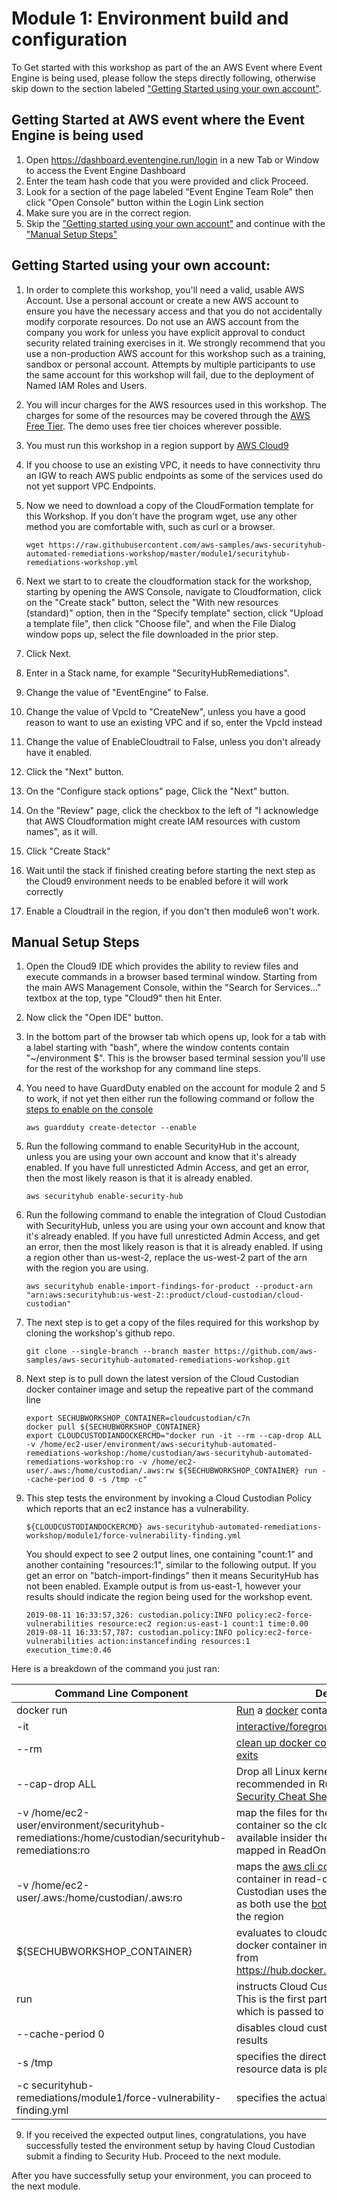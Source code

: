 # Module 1: Environment build and configuration

To Get started with this workshop as part of the an AWS Event where Event Engine is being used, please follow the steps directly following, otherwise skip down to the section labeled ["Getting Started using your own account"](#getting-started-using-your-own-account).

## Getting Started at AWS event where the Event Engine is being used

1.  Open https://dashboard.eventengine.run/login in a new Tab or Window to access the Event Engine Dashboard
2.  Enter the team hash code that you were provided and click Proceed.
3.  Look for a section of the page labeled "Event Engine Team Role" then click "Open Console" button within the Login Link section
4.  Make sure you are in the correct region.
5.  Skip the ["Getting started using your own account"](#getting-started-using-your-own-account) and continue with the ["Manual Setup Steps"](#manual-setup-steps)

## Getting Started using your own account:
1.  In order to complete this workshop, you'll need a valid, usable AWS Account. Use a personal account or create a new AWS account to ensure you have the necessary access and that you do not accidentally modify corporate resources. Do not use an AWS account from the company you work for unless you have explicit approval to conduct security related training exercises in it. We strongly recommend that you use a non-production AWS account for this workshop such as a training, sandbox or personal account. Attempts by multiple participants to use the same account for this workshop will fail, due to the deployment of Named IAM Roles and Users.
2.  You will incur charges for the AWS resources used in this workshop.  The charges for some of the resources may be covered through the [AWS Free Tier](https://aws.amazon.com/free/). The demo uses free tier choices wherever possible.
3.  You must run this workshop in a region support by [AWS Cloud9](https://docs.aws.amazon.com/general/latest/gr/cloud9.html#cloud9_region)
4.  If you choose to use an existing VPC, it needs to have connectivity thru an IGW to reach AWS public endpoints as some of the services used do not yet support VPC Endpoints.
5.  Now we need to download a copy of the CloudFormation template for this Workshop.  If you don't have the program wget, use any other method you are comfortable with, such as curl or a browser.

        wget https://raw.githubusercontent.com/aws-samples/aws-securityhub-automated-remediations-workshop/master/module1/securityhub-remediations-workshop.yml

6. Next we start to to create the cloudformation stack for the workshop, starting by opening the AWS Console, navigate to Cloudformation, click on the "Create stack" button, select the "With new resources (standard)" option, then in the "Specify template" section, click "Upload a template file", then click "Choose file", and when the File Dialog window pops up, select the file downloaded in the prior step.
7. Click Next.
8. Enter in a Stack name, for example "SecurityHubRemediations".
9. Change the value of "EventEngine" to False.
9. Change the value of VpcId to "CreateNew", unless you have a good reason to want to use an existing VPC and if so, enter the VpcId instead
10. Change the value of EnableCloudtrail to False, unless you don't already have it enabled.
9. Click the "Next" button.
9. On the "Configure stack options" page, Click the "Next" button.
9. On the "Review" page, click the checkbox to the left of "I acknowledge that AWS Cloudformation might create IAM resources with custom names", as it will.
9. Click "Create Stack"
9. Wait until the stack if finished creating before starting the next step as the Cloud9 environment needs to be enabled before it will work correctly
10. Enable a Cloudtrail in the region, if you don't then module6 won't work.

## Manual Setup Steps
1.  Open the Cloud9 IDE which provides the ability to review files and execute commands in a browser based terminal window.  Starting from the main AWS Management Console, within the "Search for Services..." textbox at the top, type "Cloud9" then hit Enter.
2.  Now click the "Open IDE" button.
3.  In the bottom part of the browser tab which opens up, look for a tab with a label starting with "bash", where the window contents contain "~/environment $".  This is the browser based terminal session you'll use for the rest of the workshop for any command line steps.

4.  You need to have GuardDuty enabled on the account for module 2 and 5 to work, if not yet then either run the following command or follow the [steps to enable on the console](https://docs.aws.amazon.com/guardduty/latest/ug/guardduty_settingup.html#guardduty_enable-gd)

        aws guardduty create-detector --enable

5.  Run the following command to enable SecurityHub in the account, unless you are using your own account and know that it's already enabled. If you have full unresticted Admin Access, and get an error, then the most likely reason is that it is already enabled.

        aws securityhub enable-security-hub

5.  Run the following command to enable the integration of Cloud Custodian with SecurityHub, unless you are using your own account and know that it's already enabled. If you have full unresticted Admin Access, and get an error, then the most likely reason is that it is already enabled.  If using a region other than us-west-2, replace the us-west-2 part of the arn with the region you are using.

        aws securityhub enable-import-findings-for-product --product-arn "arn:aws:securityhub:us-west-2::product/cloud-custodian/cloud-custodian"

6.  The next step is to get a copy of the files required for this workshop by cloning the workshop's github repo.

        git clone --single-branch --branch master https://github.com/aws-samples/aws-securityhub-automated-remediations-workshop.git

7.  Next step is to pull down the latest version of the Cloud Custodian docker container image and setup the repeative part of the command line

        export SECHUBWORKSHOP_CONTAINER=cloudcustodian/c7n
        docker pull ${SECHUBWORKSHOP_CONTAINER}
        export CLOUDCUSTODIANDOCKERCMD="docker run -it --rm --cap-drop ALL -v /home/ec2-user/environment/aws-securityhub-automated-remediations-workshop:/home/custodian/aws-securityhub-automated-remediations-workshop:ro -v /home/ec2-user/.aws:/home/custodian/.aws:rw ${SECHUBWORKSHOP_CONTAINER} run --cache-period 0 -s /tmp -c"

8.  This step tests the environment by invoking a Cloud Custodian Policy which reports that an ec2 instance has a vulnerability.

        ${CLOUDCUSTODIANDOCKERCMD} aws-securityhub-automated-remediations-workshop/module1/force-vulnerability-finding.yml

    You should expect to see 2 output lines, one containing "count:1" and another containing "resources:1", similar to the following output.  If you get an error on "batch-import-findings" then it means SecurityHub has not been enabled.  Example output is from us-east-1, however your results should indicate the region being used for the workshop event.

        2019-08-11 16:33:57,326: custodian.policy:INFO policy:ec2-force-vulnerabilities resource:ec2 region:us-east-1 count:1 time:0.00
        2019-08-11 16:33:57,787: custodian.policy:INFO policy:ec2-force-vulnerabilities action:instancefinding resources:1 execution_time:0.46

Here is a breakdown of the command you just ran:

| Command Line Component | Description |
| --------- | ------------ |
| docker run | [Run](https://docs.docker.com/engine/reference/run/) a [docker](https://docs.docker.com/engine/reference/commandline/cli/) container |
| -it | [interactive/foreground mode](https://docs.docker.com/engine/reference/run/#foreground) |
| --rm | [clean up docker container when container exits](https://docs.docker.com/engine/reference/run/#clean-up----rm) |
| --cap-drop ALL | Drop all Linux kernel capabilities as recommended in Rule #3 of the [Docker Security Cheat Sheet](https://github.com/OWASP/CheatSheetSeries/blob/master/cheatsheets/Docker_Security_Cheat_Sheet.md) |
| -v /home/ec2-user/environment/securityhub-remediations:/home/custodian/securityhub-remediations:ro|map the files for the workshop into the container so the cloud custodian policies are available insider the container. volume is mapped in ReadOnly mode |
| -v /home/ec2-user/.aws:/home/custodian/.aws:ro | maps the [aws cli configuration files](https://docs.aws.amazon.com/cli/latest/userguide/cli-configure-files.html) into the container in read-only mode.  Cloud Custodian uses the same configuration files, as both use the [boto3 Python SDK](https://boto3.amazonaws.com/v1/documentation/api/latest/index.html) and sets the region |
| ${SECHUBWORKSHOP_CONTAINER} | evaluates to cloudcustodian/c7n which is the docker container image which is downloaded from https://hub.docker.com/r/cloudcustodian/c7n |
| run | instructs Cloud Custodian to run a policy. This is the first part of the command line which is passed to CloudCustodian |
| --cache-period 0 | disables cloud custodian's caching of api call results |
| -s /tmp | specifies the directory where log and resource data is placed |
| -c securityhub-remediations/module1/force-vulnerability-finding.yml | specifies the actual policy to run |

9.  If you received the expected output lines, congratulations, you have successfully tested the environment setup by having Cloud Custodian submit a finding to Security Hub.  Proceed to the next module.


After you have successfully setup your environment, you can proceed to the next module.
